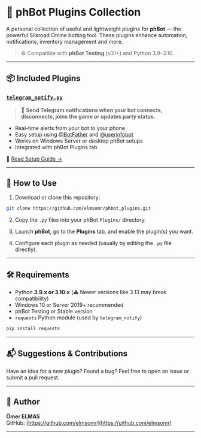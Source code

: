 # 🧠 phBot Plugins Collection

A personal collection of useful and lightweight plugins for **phBot** — the powerful Silkroad Online botting tool. These plugins enhance automation, notifications, inventory management and more.

> ⚙️ Compatible with **phBot Testing** (v31+) and Python 3.9–3.10.

---

## 📦 Included Plugins

### [`telegram_notify.py`](./telegram_notify.py)
> 📲 **Send Telegram notifications when your bot connects, disconnects, joins the game or updates party status.**

- Real-time alerts from your bot to your phone
- Easy setup using [@BotFather](https://t.me/BotFather) and [@userinfobot](https://t.me/userinfobot)
- Works on Windows Server or desktop phBot setups
- Integrated with phBot Plugins tab

📄 [Read Setup Guide →](./telegram_notify.md)

---

## 🔧 How to Use

1. Download or clone this repository:
```bash
git clone https://github.com/elmsomr/phbot_plugins.git
```

2. Copy the `.py` files into your phBot `Plugins/` directory.

3. Launch **phBot**, go to the **Plugins** tab, and enable the plugin(s) you want.

4. Configure each plugin as needed (usually by editing the `.py` file directly).

---

## 🛠 Requirements

- Python **3.9.x or 3.10.x** (⚠️ Newer versions like 3.13 may break compatibility)
- Windows 10 or Server 2019+ recommended
- phBot Testing or Stable version
- `requests` Python module (used by `telegram_notify`)

```bash
pip install requests
```

---

## 📬 Suggestions & Contributions
Have an idea for a new plugin? Found a bug? Feel free to open an issue or submit a pull request.

---

## 👤 Author
**Ömer ELMAS**  
GitHub: [https://github.com/elmsomr](https://github.com/elmsomr)

---